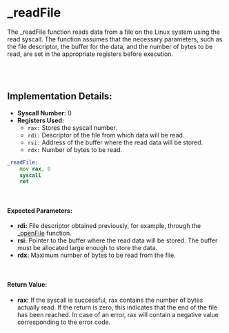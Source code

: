 # _readFile
The _readFile function reads data from a file on the Linux system using the read syscall. The function assumes that the necessary parameters, such as the file descriptor, the buffer for the data, and the number of bytes to be read, are set in the appropriate registers before execution.

<br><br>

## Implementation Details:
- **Syscall Number:** 0
- **Registers Used:**
    - `rax:` Stores the syscall number.
    - `rdi:` Descriptor of the file from which data will be read.
    - `rsi:` Address of the buffer where the read data will be stored.
    - `rdx:` Number of bytes to be read.

```asm
_readFile:
    mov rax, 0
    syscall
    ret
```

<br>

#### Expected Parameters:
- **rdi:** File descriptor obtained previously, for example, through the [_openFile](./OpenFiles.md) function.
- **rsi:** Pointer to the buffer where the read data will be stored. The buffer must be allocated large enough to store the data.
- **rdx:** Maximum number of bytes to be read from the file.

<br>

#### Return Value:
- **rax:** If the syscall is successful, rax contains the number of bytes actually read. If the return is zero, this indicates that the end of the file has been reached. In case of an error, rax will contain a negative value corresponding to the error code.